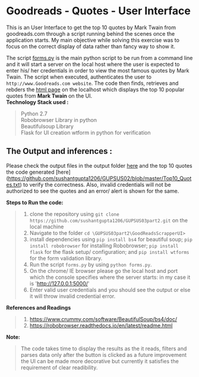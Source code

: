 # Goodreads - Quotes - User Interface
This is an User Interface to get the top 10 quotes by Mark Twain from goodreads.com through a script running behind the scenes once the application starts. My main objective while solving this exercise was to focus on the correct display of data rather than fancy way to show it.  

The script [forms.py](https://github.com/sushantgupta1206/GUPSUS03part2/blob/master/GoodReadsScrapperUI/forms.py) is the main python script to be run from a command line and it will start a server on the local host where the user is expected to enter his/ her credentials in order to view the most famous quotes by Mark Twain. The script when executed, authenticates the user to `http://www.Goodreads.com website`. The code then finds, retrieves and rebders the [html page](https://github.com/sushantgupta1206/GUPSUS03part2/blob/master/GoodReadsScrapperUI/templates/good_reads.html) on the localhost which displays the top 10 popular quotes from **Mark Twain** on the UI.      
**Technology Stack used :**   
> Python 2.7  
> Robobrowser Library in python  
> Beautifulsoup Library   
> Flask for UI creation
> wtform in python for verification  

## The Output and inferences :   
  
Please check the output files in the output folder [here](https://github.com/sushantgupta1206/GUPSUS03part2/tree/master/Output) and the top 10 quotes the code generated [here] (https://github.com/sushantgupta1206/GUPSUS02/blob/master/Top10_Quotes.txt) to verify the correctness. Also, invalid credentials will not be authorized to see the quotes and an error/ alert is shown for the same.  
  
**Steps to Run the code:**   
> 1. clone the repository using `git clone https://github.com/sushantgupta1206/GUPSUS03part2.git` on the local machine  
> 2. Navigate to the folder `cd \GUPSUS03part2\GoodReadsScrapperUI>`  
> 3. install dependencies using `pip install bs4` for beautiful soup; `pip install robobrowser` for installing Robobrowser; `pip install flask` for the flask setup/ configuration; and `pip install wtforms` for the form validation library.  
> 4. Run the script `forms.py` by using `python forms.py`.
> 5. On the chrome/ IE browser please go the local host and port which the console specifies where the server starts: in my case it is 'http://127.0.0.1:5000/'
> 6. Enter valid user credentials and you should see the output or else it will throw invalid credential error.  

**References and Readings**
> 1. https://www.crummy.com/software/BeautifulSoup/bs4/doc/
> 2. https://robobrowser.readthedocs.io/en/latest/readme.html

**Note:**  
> The code takes time to display the results as the it reads, filters and parses data only after the button is clicked
> as a future improvement the UI can be made more decorative but currently it satisfies the requirement of clear readibility.




